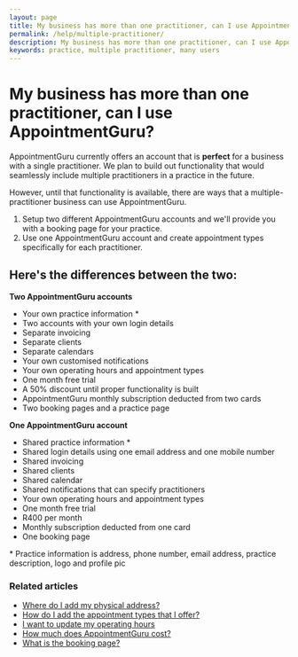 ```yaml
---
layout: page
title: My business has more than one practitioner, can I use AppointmentGuru?
permalink: /help/multiple-practitioner/
description: My business has more than one practitioner, can I use AppointmentGuru?
keywords: practice, multiple practitioner, many users
---
```


# My business has more than one practitioner, can I use AppointmentGuru?

AppointmentGuru currently offers an account that is **perfect** for a business with a single practitioner. We plan to build out functionality that would seamlessly include multiple practitioners in a practice in the future.

However, until that functionality is available, there are ways that a multiple-practitioner business can use AppointmentGuru.

1. Setup two different AppointmentGuru accounts and we'll provide you with a booking page for your practice.
2. Use one AppointmentGuru account and create appointment types specifically for each practitioner.

## Here's the differences between the two:

**Two AppointmentGuru accounts**
* Your own practice information \*
* Two accounts with your own login details
* Separate invoicing
* Separate clients
* Separate calendars
* Your own customised notifications
* Your own operating hours and appointment types
* One month free trial
* A 50% discount until proper functionality is built
* AppointmentGuru monthly subscription deducted from two cards
* Two booking pages and a practice page

**One AppointmentGuru account**
* Shared practice information \*
* Shared login details using one email address and one mobile number
* Shared invoicing
* Shared clients
* Shared calendar
* Shared notifications that can specify practitioners
* Your own operating hours and appointment types
* One month free trial
* R400 per month
* Monthly subscription deducted from one card
* One booking page

\* Practice information is address, phone number, email address, practice description, logo and profile pic

### Related articles

* [Where do I add my physical address?](help/add-address)
* [How do I add the appointment types that I offer?](help/add-appointment-types)
* [I want to update my operating hours](help/update-operating-hours)
* [How much does AppointmentGuru cost?](help/how-much-does-appointmentguru-cost)
* [What is the booking page?](help/booking-page)
